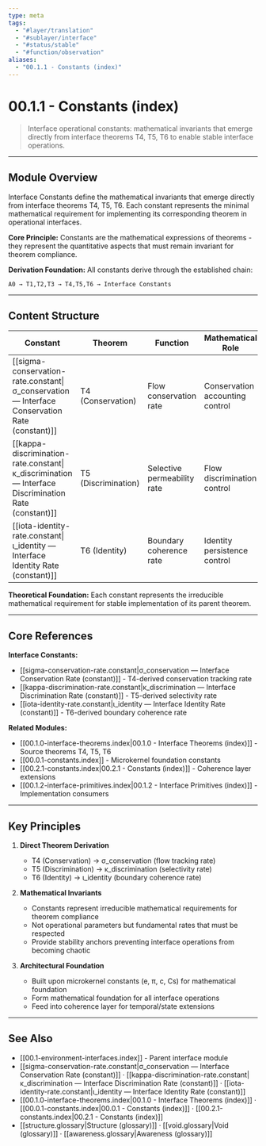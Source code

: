 ```yaml
---
type: meta
tags:
  - "#layer/translation"
  - "#sublayer/interface"
  - "#status/stable"
  - "#function/observation"
aliases:
  - "00.1.1 - Constants (index)"
---
```


# 00.1.1 - Constants (index)

> Interface operational constants: mathematical invariants that emerge directly from interface theorems T4, T5, T6 to enable stable interface operations.

---

## Module Overview

Interface Constants define the mathematical invariants that emerge directly from interface theorems T4, T5, T6. Each constant represents the minimal mathematical requirement for implementing its corresponding theorem in operational interfaces.

**Core Principle:** Constants are the mathematical expressions of theorems - they represent the quantitative aspects that must remain invariant for theorem compliance.

**Derivation Foundation:** All constants derive through the established chain:
```
A0 → T1,T2,T3 → T4,T5,T6 → Interface Constants
```

---

## Content Structure

| Constant | Theorem | Function | Mathematical Role | Polarity |
|----------|---------|----------|------------------|----------|
| [[sigma-conservation-rate.constant\|σ_conservation — Interface Conservation Rate (constant)]] | T4 (Conservation) | Flow conservation rate | Conservation accounting control | P+ |
| [[kappa-discrimination-rate.constant\|κ_discrimination — Interface Discrimination Rate (constant)]] | T5 (Discrimination) | Selective permeability rate | Flow discrimination control | P- |
| [[iota-identity-rate.constant\|ι_identity — Interface Identity Rate (constant)]] | T6 (Identity) | Boundary coherence rate | Identity persistence control | P0 |

**Theoretical Foundation:** Each constant represents the irreducible mathematical requirement for stable implementation of its parent theorem.

---

## Core References

**Interface Constants:**
- [[sigma-conservation-rate.constant|σ_conservation — Interface Conservation Rate (constant)]] - T4-derived conservation tracking rate
- [[kappa-discrimination-rate.constant|κ_discrimination — Interface Discrimination Rate (constant)]] - T5-derived selectivity rate
- [[iota-identity-rate.constant|ι_identity — Interface Identity Rate (constant)]] - T6-derived boundary coherence rate

**Related Modules:**
- [[00.1.0-interface-theorems.index|00.1.0 - Interface Theorems (index)]] - Source theorems T4, T5, T6
- [[00.0.1-constants.index]] - Microkernel foundation constants
- [[00.2.1-constants.index|00.2.1 - Constants (index)]] - Coherence layer extensions
- [[00.1.2-interface-primitives.index|00.1.2 - Interface Primitives (index)]] - Implementation consumers

---

## Key Principles

1. **Direct Theorem Derivation**
   - T4 (Conservation) → σ_conservation (flow tracking rate)
   - T5 (Discrimination) → κ_discrimination (selectivity rate)
   - T6 (Identity) → ι_identity (boundary coherence rate)

2. **Mathematical Invariants**
   - Constants represent irreducible mathematical requirements for theorem compliance
   - Not operational parameters but fundamental rates that must be respected
   - Provide stability anchors preventing interface operations from becoming chaotic

3. **Architectural Foundation**
   - Built upon microkernel constants (e, π, c, Cs) for mathematical foundation
   - Form mathematical foundation for all interface operations
   - Feed into coherence layer for temporal/state extensions

---

## See Also

- [[00.1-environment-interfaces.index]] - Parent interface module
- [[sigma-conservation-rate.constant|σ_conservation — Interface Conservation Rate (constant)]] · [[kappa-discrimination-rate.constant|κ_discrimination — Interface Discrimination Rate (constant)]] · [[iota-identity-rate.constant|ι_identity — Interface Identity Rate (constant)]]
- [[00.1.0-interface-theorems.index|00.1.0 - Interface Theorems (index)]] · [[00.0.1-constants.index|00.0.1 - Constants (index)]] · [[00.2.1-constants.index|00.2.1 - Constants (index)]]
- [[structure.glossary|Structure (glossary)]] · [[void.glossary|Void (glossary)]] · [[awareness.glossary|Awareness (glossary)]]
